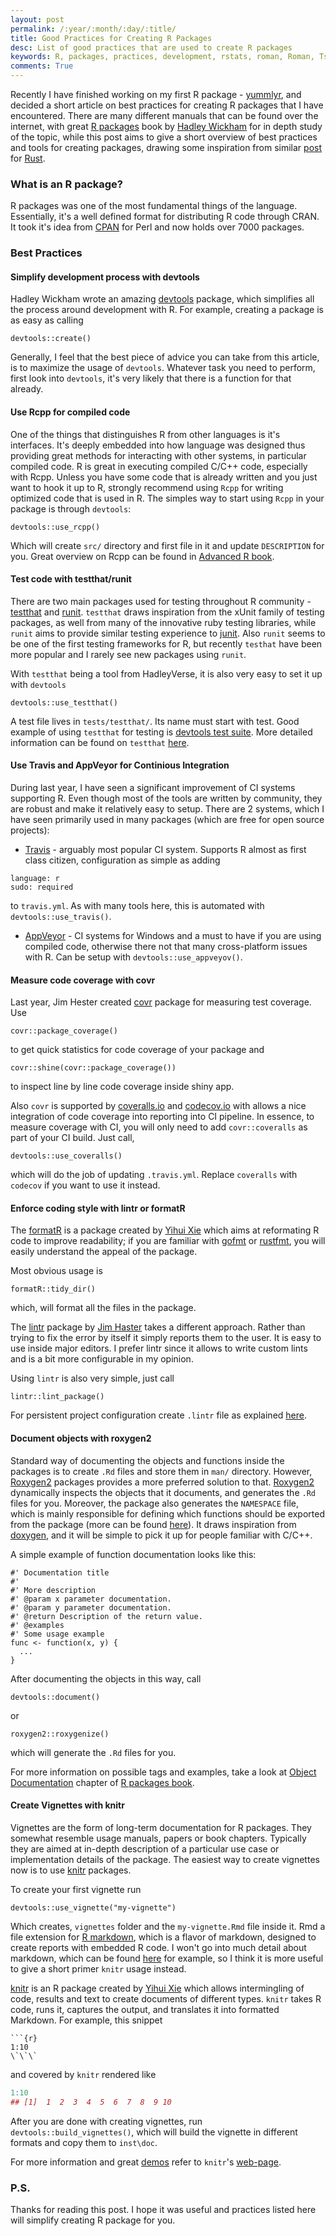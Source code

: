 ```yaml
---
layout: post
permalink: /:year/:month/:day/:title/
title: Good Practices for Creating R Packages
desc: List of good practices that are used to create R packages
keywords: R, packages, practices, development, rstats, roman, Roman, Tsegelskyi, romantsegelskyi
comments: True
---
```


Recently I have finished working on my first R package - [yummlyr](https://github.com/RomanTsegelskyi/yummlyr), and decided a short article on best practices for creating R packages that I have encountered. There are many different manuals that can be found over the internet, with great [R packages](http://r-pkgs.had.co.nz/) book by [Hadley Wickham](http://had.co.nz/) for in depth study of the topic, while this post aims to give a short overview of best practices and tools for creating packages, drawing some inspiration from similar [post](https://pascalhertleif.de/artikel/good-practices-for-writing-rust-libraries/) for [Rust](http://rust-lang.org). 

### What is an R package?

R packages was one of the most fundamental things of the language. Essentially, it's a well defined format for distributing R code through CRAN. It took it's idea from [CPAN](http://www.cpan.org/) for Perl and now holds over 7000 packages. 

### Best Practices 

#### Simplify development process with devtools

Hadley Wickham wrote an amazing [devtools](https://github.com/hadley/devtools) package, which simplifies all the process around development with R. 
For example, creating a package is as easy as calling 

```
devtools::create()
```

Generally, I feel that the best piece of advice you can take from this article, is to maximize the usage of `devtools`. Whatever task you need to perform, first look into `devtools`, it's very likely that there is a function for that already.

#### Use Rcpp for compiled code

One of the things that distinguishes R from other languages is it's interfaces. It's deeply embedded into how language was designed thus providing great methods for interacting with other systems, in particular compiled code. R is great in executing compiled C/C++ code, especially with Rcpp. Unless you have some code that is already written and you just want to hook it up to R, strongly recommend using `Rcpp` for writing optimized code that is used in R. The simples way to start using `Rcpp` in your package is through `devtools`: 

```
devtools::use_rcpp()
```

Which will create `src/` directory and first file in it and update `DESCRIPTION` for you. Great overview on Rcpp can be found in [Advanced R book](http://adv-r.had.co.nz/Rcpp.html).

#### Test code with testthat/runit

There are two main packages used for testing throughout R community - [testthat](https://github.com/hadley/testthat) and [runit](https://cran.fhcrc.org/web/packages/RUnit/index.html). `testthat` draws inspiration from the xUnit family of testing packages, as well from many of the innovative ruby testing libraries, while `runit` aims to provide similar testing experience to [junit](http://junit.org/). Also `runit` seems to be one of the first testing frameworks for R, but recently `testhat` have been more popular and I rarely see new packages using `runit`. 

With `testthat` being a tool from HadleyVerse, it is also very easy to set it up with `devtools`

```
devtools::use_testthat()
```

A test file lives in `tests/testthat/`. Its name must start with test. Good example of using `testthat` for testing is [devtools test suite](https://github.com/hadley/devtools/tree/master/tests/testthat). More detailed information can be found on `testthat` [here](http://r-pkgs.had.co.nz/tests.html).

#### Use Travis and AppVeyor for Continious Integration

During last year, I have seen a significant improvement of CI systems supporting R. Even though most of the tools are written by community, they are robust and make it relatively easy to setup. There are 2 systems, which I have seen primarily used in many packages (which are free for open source projects):

* [Travis](https://travis-ci.org) - arguably most popular CI system. Supports R almost as first class citizen, configuration as simple as adding 

```
language: r
sudo: required
```

to `travis.yml`. As with many tools here, this is automated with `devtools::use_travis()`.

* [AppVeyor](http://www.appveyor.com/) - CI systems for Windows and a must to have if you are using compiled code, otherwise there not that many cross-platform issues with R. Can be setup with `devtools::use_appveyov()`.

#### Measure code coverage with covr

Last year, Jim Hester created [covr](https://github.com/jimhester/covr/) package for measuring test coverage. Use

```
covr::package_coverage()
```

to get quick statistics for code coverage of your package and 

```
covr::shine(covr::package_coverage())
```

to inspect line by line code coverage inside shiny app.

Also `covr` is supported by [coveralls.io](https://coveralls.io) and [codecov.io](https://codecov.io) with allows a nice integration of code coverage into reporting into CI pipeline. In essence, to measure coverage with CI, you will only need to add `covr::coveralls` as part of your CI build. Just call,

```
devtools::use_coveralls()
```

which will do the job of updating `.travis.yml`. Replace `coveralls` with `codecov` if you want to use it instead.

#### Enforce coding style with lintr or formatR

The [formatR](http://yihui.name/formatR/) is a package created by [Yihui Xie](http://yihui.name/) which aims at reformating R code to improve readability; if you are familiar with [gofmt](https://golang.org/cmd/gofmt/) or [rustfmt](https://github.com/nrc/rustfmt), you will easily understand the appeal of the package.

Most obvious usage is 

```
formatR::tidy_dir()
```

which, will format all the files in the package. 

The [lintr](https://github.com/jimhester/lintr) package by [Jim Haster](http://www.jimhester.com/) takes a different approach. Rather than trying to fix the error by itself it simply reports them to the user. It is easy to use inside major editors. I prefer lintr since it allows to write custom lints and is a bit more configurable in my opinion.

Using `lintr` is also very simple, just call

```
lintr::lint_package()
```

For persistent project configuration create `.lintr` file as explained [here](https://github.com/jimhester/lintr#project-configuration).

#### Document objects with roxygen2

Standard way of documenting the objects and functions inside the packages is to create `.Rd` files and store them in `man/` directory. However, 
[Roxygen2](https://github.com/klutometis/roxygen) packages provides a more preferred solution to that. [Roxygen2](https://github.com/klutometis/roxygen) dynamically inspects the objects that it documents, and generates the `.Rd` files for you. Moreover, the package also generates the `NAMESPACE` file, which is mainly responsible for defining which functions should be exported from the package (more can be found [here](http://r-pkgs.had.co.nz/namespace.html#namespace)). It draws inspiration from [doxygen](http://www.stack.nl/~dimitri/doxygen/), and it will be simple to pick it up for people familiar with C/C++.

A simple example of function documentation looks like this:

```
#' Documentation title
#' 
#' More description
#' @param x parameter documentation.
#' @param y parameter documentation.
#' @return Description of the return value.
#' @examples
#' Some usage example
func <- function(x, y) {
  ...
}
```

After documenting the objects in this way, call

```
devtools::document()
```

or

```
roxygen2::roxygenize()
```

which will generate the `.Rd` files for you. 

For more information on possible tags and examples, take a look at [Object Documentation](http://r-pkgs.had.co.nz/man.html) chapter of [R packages book](http://r-pkgs.had.co.nz/).

#### Create Vignettes with knitr

Vignettes are the form of long-term documentation for R packages. They somewhat resemble usage manuals, papers or book chapters. Typically they are aimed at in-depth description of a particular use case or implementation details of the package. The easiest way to create vignettes now is to use [knitr](yihui.name/knitr/) packages.

To create your first vignette run 

```
devtools::use_vignette("my-vignette")
```

Which creates, `vignettes` folder and the `my-vignette.Rmd` file inside it. Rmd a file extension for [R markdown](http://rmarkdown.rstudio.com/), which is a flavor of markdown, designed to create reports with embedded R code. I won't go into much detail about markdown, which can be found [here](https://help.github.com/articles/markdown-basics/) for example, so I think it is more useful to give a short primer `knitr` usage instead. 

[knitr](yihui.name/knitr/) is an R package created by [Yihui Xie](http://yihui.name/) which allows intermingling of code, results and text to create documents of different types. `knitr` takes R code, runs it, captures the output, and translates it into formatted Markdown. For example, this snippet

```
```{r}
1:10
\`\`\`
```
and covered by `knitr` rendered like 

```r
1:10
## [1]  1  2  3  4  5  6  7  8  9 10
```

After you are done with creating vignettes, run `devtools::build_vignettes()`, which will build the vignette in different formats and copy them to `inst\doc`.

For more information and great [demos](http://yihui.name/knitr/demos/) refer to `knitr`'s [web-page](http://yihui.name/knitr/demos/). 

### P.S.

Thanks for reading this post. I hope it was useful and practices listed here will simplify creating R package for you.

